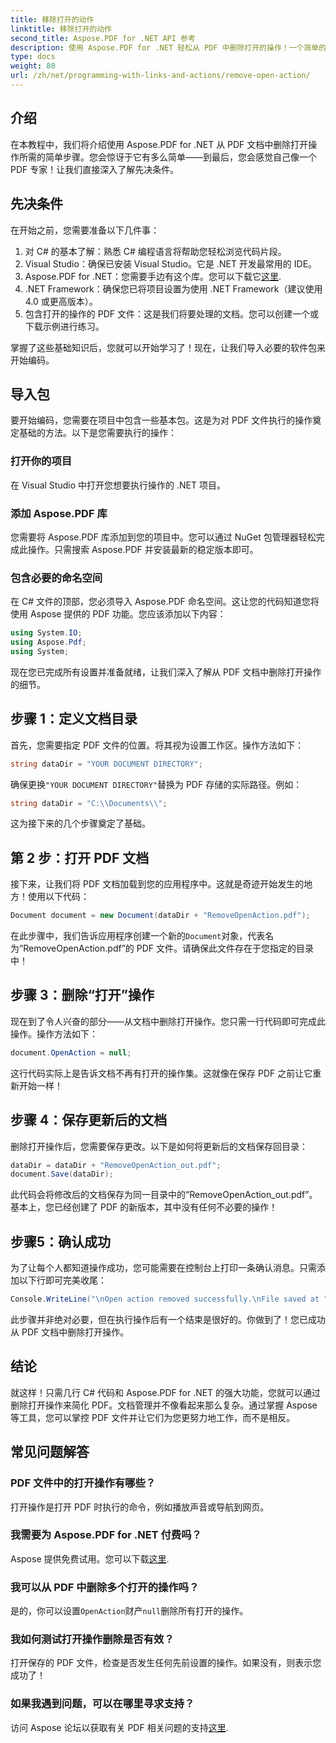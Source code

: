 ```yaml
---
title: 移除打开的动作
linktitle: 移除打开的动作
second_title: Aspose.PDF for .NET API 参考
description: 使用 Aspose.PDF for .NET 轻松从 PDF 中删除打开的操作！一个简单的教程，一步一步指导如何有效地管理 PDF。
type: docs
weight: 80
url: /zh/net/programming-with-links-and-actions/remove-open-action/
---
```

## 介绍

在本教程中，我们将介绍使用 Aspose.PDF for .NET 从 PDF 文档中删除打开操作所需的简单步骤。您会惊讶于它有多么简单——到最后，您会感觉自己像一个 PDF 专家！让我们直接深入了解先决条件。

## 先决条件

在开始之前，您需要准备以下几件事：

1. 对 C# 的基本了解：熟悉 C# 编程语言将帮助您轻松浏览代码片段。
2. Visual Studio：确保已安装 Visual Studio。它是 .NET 开发最常用的 IDE。
3.  Aspose.PDF for .NET：您需要手边有这个库。您可以下载它[这里](https://releases.aspose.com/pdf/net/). 
4. .NET Framework：确保您已将项目设置为使用 .NET Framework（建议使用 4.0 或更高版本）。
5. 包含打开的操作的 PDF 文件：这是我们将要处理的文档。您可以创建一个或下载示例进行练习。

掌握了这些基础知识后，您就可以开始学习了！现在，让我们导入必要的软件包来开始编码。

## 导入包

要开始编码，您需要在项目中包含一些基本包。这是为对 PDF 文件执行的操作奠定基础的方法。以下是您需要执行的操作：

### 打开你的项目

在 Visual Studio 中打开您想要执行操作的 .NET 项目。

### 添加 Aspose.PDF 库

您需要将 Aspose.PDF 库添加到您的项目中。您可以通过 NuGet 包管理器轻松完成此操作。只需搜索 Aspose.PDF 并安装最新的稳定版本即可。

### 包含必要的命名空间

在 C# 文件的顶部，您必须导入 Aspose.PDF 命名空间。这让您的代码知道您将使用 Aspose 提供的 PDF 功能。您应该添加以下内容：

```csharp
using System.IO;
using Aspose.Pdf;
using System;
```

现在您已完成所有设置并准备就绪，让我们深入了解从 PDF 文档中删除打开操作的细节。

## 步骤 1：定义文档目录

首先，您需要指定 PDF 文件的位置。将其视为设置工作区。操作方法如下：

```csharp
string dataDir = "YOUR DOCUMENT DIRECTORY";
```

确保更换`"YOUR DOCUMENT DIRECTORY"`替换为 PDF 存储的实际路径。例如：

```csharp
string dataDir = "C:\\Documents\\";
```

这为接下来的几个步骤奠定了基础。 

## 第 2 步：打开 PDF 文档

接下来，让我们将 PDF 文档加载到您的应用程序中。这就是奇迹开始发生的地方！使用以下代码：

```csharp
Document document = new Document(dataDir + "RemoveOpenAction.pdf");
```

在此步骤中，我们告诉应用程序创建一个新的`Document`对象，代表名为“RemoveOpenAction.pdf”的 PDF 文件。请确保此文件存在于您指定的目录中！

## 步骤 3：删除“打开”操作

现在到了令人兴奋的部分——从文档中删除打开操作。您只需一行代码即可完成此操作。操作方法如下：

```csharp
document.OpenAction = null;
```

这行代码实际上是告诉文档不再有打开的操作集。这就像在保存 PDF 之前让它重新开始一样！

## 步骤 4：保存更新后的文档

删除打开操作后，您需要保存更改。以下是如何将更新后的文档保存回目录：

```csharp
dataDir = dataDir + "RemoveOpenAction_out.pdf";
document.Save(dataDir);
```

此代码会将修改后的文档保存为同一目录中的“RemoveOpenAction_out.pdf”。基本上，您已经创建了 PDF 的新版本，其中没有任何不必要的操作！

## 步骤5：确认成功

为了让每个人都知道操作成功，您可能需要在控制台上打印一条确认消息。只需添加以下行即可完美收尾：

```csharp
Console.WriteLine("\nOpen action removed successfully.\nFile saved at " + dataDir);
```

此步骤并非绝对必要，但在执行操作后有一个结束是很好的。你做到了！您已成功从 PDF 文档中删除打开操作。

## 结论

就这样！只需几行 C# 代码和 Aspose.PDF for .NET 的强大功能，您就可以通过删除打开操作来简化 PDF。文档管理并不像看起来那么复杂。通过掌握 Aspose 等工具，您可以掌控 PDF 文件并让它们为您更努力地工作，而不是相反。

## 常见问题解答

### PDF 文件中的打开操作有哪些？
打开操作是打开 PDF 时执行的命令，例如播放声音或导航到网页。

### 我需要为 Aspose.PDF for .NET 付费吗？
 Aspose 提供免费试用。您可以下载[这里](https://releases.aspose.com/).

### 我可以从 PDF 中删除多个打开的操作吗？
是的，你可以设置`OpenAction`财产`null`删除所有打开的操作。

### 我如何测试打开操作删除是否有效？
打开保存的 PDF 文件，检查是否发生任何先前设置的操作。如果没有，则表示您成功了！

### 如果我遇到问题，可以在哪里寻求支持？
访问 Aspose 论坛以获取有关 PDF 相关问题的支持[这里](https://forum.aspose.com/c/pdf/10).